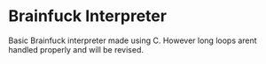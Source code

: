 # Brainfuck Interpreter
Basic Brainfuck interpreter made using C. However long loops arent handled properly and will be revised.
